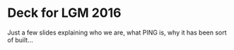 # Deck for LGM 2016

Just a few slides explaining who we are, what PING is, why it has been sort of built…

